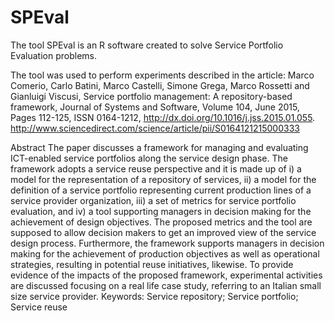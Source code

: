 SPEval
======

The tool SPEval is an R software created to solve Service Portfolio Evaluation problems.

The tool was used to perform experiments described in the article: 
Marco Comerio, Carlo Batini, Marco Castelli, Simone Grega, Marco Rossetti and Gianluigi Viscusi, Service portfolio management: A repository-based framework, Journal of Systems and Software, Volume 104, June 2015, Pages 112-125, ISSN 0164-1212, http://dx.doi.org/10.1016/j.jss.2015.01.055.
http://www.sciencedirect.com/science/article/pii/S0164121215000333


Abstract
The paper discusses a framework for managing and evaluating ICT-enabled service portfolios along the service design phase. The framework adopts a service reuse perspective and it is made up of i) a model for the representation of a repository of services, ii) a model for the definition of a service portfolio representing current production lines of a service provider organization, iii) a set of metrics for service portfolio evaluation, and iv) a tool supporting managers in decision making for the achievement of design objectives. The proposed metrics and the tool are supposed to allow decision makers to get an improved view of the service design process. Furthermore, the framework supports managers in decision making for the achievement of production objectives as well as operational strategies, resulting in potential reuse initiatives, likewise. To provide evidence of the impacts of the proposed framework, experimental activities are discussed focusing on a real life case study, referring to an Italian small size service provider.
Keywords: Service repository; Service portfolio; Service reuse
